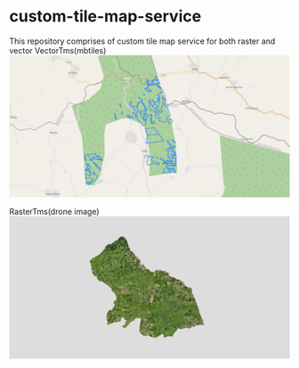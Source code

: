 # custom-tile-map-service
This repository comprises of custom tile map service for both raster and vector
VectorTms(mbtiles)
![alt text](image.png)

RasterTms(drone image)
![alt text](image-1.png)